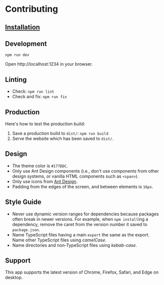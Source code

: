 # Contributing

## [Installation](installation.md)

## Development

```
npm run dev
```

Open http://localhost:1234 in your browser.

## Linting

- Check: `npm run lint`
- Check and fix: `npm run fix`

## Production

Here's how to test the production build:

1. Save a production build to `dist/`: `npm run build`
1. Serve the website which has been saved to `dist/`.

## Design

- The theme color is `#177DDC`.
- Only use Ant Design components (i.e., don't use components from other design systems, or vanilla HTML components such as `<span>`).
- Only use icons from [Ant Design](https://ant.design/components/icon/).
- Padding from the edges of the screen, and between elements is `16px`.

## Style Guide

- Never use dynamic version ranges for dependencies because packages often break in newer versions. For example, when `npm install`ing a dependency, remove the caret from the version number it saved to `package.json`.
- Name TypeScript files having a main `export` the same as the export. Name other TypeScript files using _camelCase_.
- Name directories and non-TypeScript files using _kebab-case_.

## Support

This app supports the latest version of Chrome, Firefox, Safari, and Edge on desktop.
